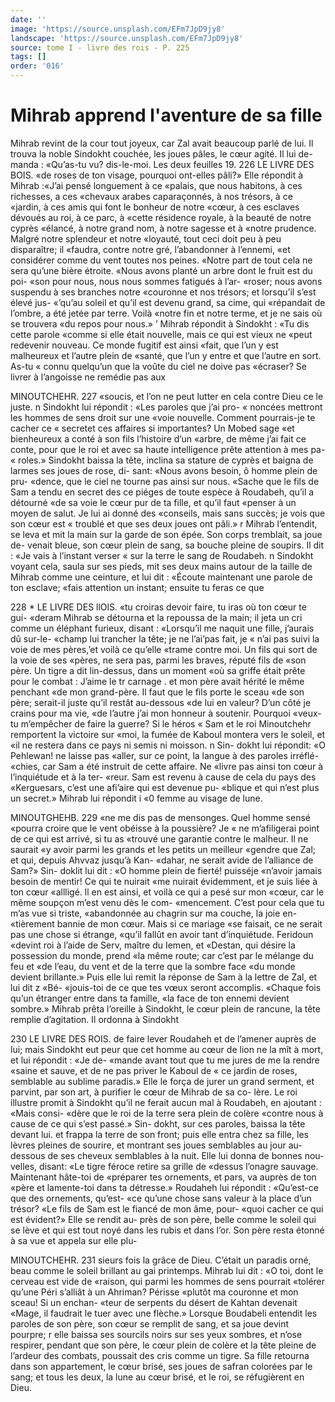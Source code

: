 ```yaml
---
date: ''
image: 'https://source.unsplash.com/EFm7JpD9jy8'
landscape: 'https://source.unsplash.com/EFm7JpD9jy8'
source: tome I - livre des rois - P. 225
tags: []
order: '016'
---
```


# Mihrab apprend l'aventure de sa fille

Mihrab revint de la cour tout joyeux, car Zal avait beaucoup parlé de lui. Il trouva la noble Sindokht couchée, les joues pâles, le cœur agité. Il lui de-
manda : «Qu’as-tu vu? dis-le-moi. Les deux feuilles 19.
226 LE LIVRE DES BOIS.
«de roses de ton visage, pourquoi ont-elles pâli?» Elle répondit à Mihrab :«J’ai pensé longuement à ce
«palais, que nous habitons, à ces richesses, a ces «chevaux arabes caparaçonnés, à nos trésors, à ce
«jardin, à ces amis qui font le bonheur de notre «cœur, à ces esclaves dévoués au roi, à ce parc, à
«cette résidence royale, à la beauté de notre cyprès «élancé, à notre grand nom, à notre sagesse et à «notre prudence. Malgré notre splendeur et notre «loyauté, tout ceci doit peu à peu disparaître; il «faudra, contre notre gré, l’abandonner à l’ennemi,
«et considérer comme du vent toutes nos peines.
«Notre part de tout cela ne sera qu’une bière étroite.
«Nous avons planté un arbre dont le fruit est du poi-
«son pour nous, nous nous sommes fatigués à l’ar-
«roser; nous avons suspendu à ses branches notre «couronne et nos trésors; et lorsqu’il s’est élevé jus-
«’qu’au soleil et qu’il est devenu grand, sa cime, qui
«répandait de l’ombre, a été jetée par terre. Voilà
«notre fin et notre terme, et je ne sais où se trouvera
«du repos pour nous.» ’
Mihrab répondit à Sindokht : «Tu dis cette parole
«comme si elle était nouvelle, mais ce qui est vieux ne «peut redevenir nouveau. Ce monde fugitif est ainsi «fait, que l’un y est malheureux et l’autre plein de
«santé, que l’un y entre et que l’autre en sort. As-tu
« connu quelqu’un que la voûte du ciel ne doive pas «écraser? Se livrer à l’angoisse ne remédie pas aux

MINOUTCHEHR. 227 «soucis, et l’on ne peut lutter en cela contre Dieu
ce le juste. n
Sindokht lui répondit : «Les paroles que j’ai pro-
« noncées mettront les hommes de sens droit sur une «voie nouvelle. Comment pourrais-je te cacher ce « secretet ces affaires si importantes? Un Mobed sage «et bienheureux a conté à son fils l’histoire d’un
«arbre, de même j’ai fait ce conte, pour que le roi
et avec sa haute intelligence prête attention à mes pa- « roles.» Sindokht baissa la tête, inclina sa stature de
cyprès et baigna de larmes ses joues de rose, di-
sant: «Nous avons besoin, ô homme plein de pru-
«dence, que le ciel ne tourne pas ainsi sur nous.
«Sache que le fils de Sam a tendu en secret des ce piéges de toute espèce à Roudabeh, qu’il a détourné
«de sa voie le cœur pur de ta fille, et qu’il faut «penser à un moyen de salut. Je lui ai donné des «conseils, mais sans succès; je vois que son cœur est « troublé et que ses deux joues ont pâli.»
r Mihrab l’entendit, se leva et mit la main sur la garde de son épée. Son corps tremblait, sa joue de- venait bleue, son cœur plein de sang, sa bouche pleine de soupirs. Il dit : «Je vais à l’instant verser
« sur la terre le sang de Roudabeh. n Sindokht voyant cela, saula sur ses pieds, mit ses deux mains autour de la taille de Mihrab comme une ceinture, et lui dit : «Écoute maintenant une parole de ton esclave; «fais attention un instant; ensuite tu feras ce que

228 \* LE LIVRE DES llOlS.
«tu croiras devoir faire, tu iras où ton cœur te gui- «deram
Mihrab se détourna et la repoussa de la main; il jeta un cri comme un éléphant furieux, disant :
«Lorsqu’il me naquit une fille, j’aurais dû sur-le- «champ lui trancher la tête; je ne l’ai’pas fait, je « n’ai pas suivi la voie de mes pères,’et voilà ce qu’elle
«trame contre moi. Un fils qui sort de la voie de ses «pères, ne sera pas, parmi les braves, réputé fils de
«son père. Un tigre a dit lin-dessus, dans un moment «où sa griffe était prête pour le combat : J’aime le
tr carnage . et mon père avait hérité le même penchant
«de mon grand-père. Il faut que le fils porte le sceau «de son père; serait-il juste qu’il restât au-dessous
«de lui en valeur? D’un côté je crains pour ma vie,
«de l’autre j’ai mon honneur à soutenir. Pourquoi «veux-tu m’empêcher de faire la guerre? Si le héros
« Sam et le roi Minoutchehr remportent la victoire sur «moi, la fumée de Kaboul montera vers le soleil, et «il ne restera dans ce pays ni semis ni moisson. n Sin- dokht lui répondit: «O Pehlewan! ne laisse pas «aller, sur ce point, la langue à des paroles irréflé- «chies, car Sam a été instruit de cette affaire. Ne «livre pas ainsi ton cœur à l’inquiétude et à la ter-
«reur. Sam est revenu à cause de cela du pays des «Kerguesars, c’est une afi’aire qui est devenue pu- «blique et qui n’est plus un secret.»
Mihrab lui répondit i «0 femme au visage de lune.

MINOUTGHEHB. 229 «ne me dis pas de mensonges. Quel homme sensé
«pourra croire que le vent obéisse à la poussière? Je
« ne m’afiligerai point de ce qui est arrivé, si tu as «trouvé une garantie contre le malheur. Il ne saurait «y avoir parmi les grands et les petits un meilleur «gendre que Zal; et qui, depuis Ahvvaz jusqu’à Kan- «dahar, ne serait avide de l’alliance de Sam?» Sin- doklit lui dit : «O homme plein de fierté! puisséje «n’avoir jamais besoin de mentir! Ce qui te nuirait «me nuirait évidemment, et je suis liée à ton cœur «allligé. ll en est ainsi, et voilà ce qui a pesé sur mon «cœur, car le même soupçon m’est venu dès le com-
«mencement. C’est pour cela que tu m’as vue si triste, «abandonnée au chagrin sur ma couche, la joie en- «tièrement bannie de mon cœur. Mais si ce mariage «se faisait, ce ne serait pas une chose si étrange, «qu’il fallût en avoir tant d’inquiétude. Feridoun
«devint roi à l’aide de Serv, maître du Iemen, et «Destan, qui désire la possession du monde, prend «la même route; car c’est par le mélange du feu et
«de l’eau, du vent et de la terre que la sombre face «du monde devient brillante.» Puis elle lui remit la réponse de Sam à la lettre de Zal, et lui dit z «Bé- «jouis-toi de ce que tes vœux seront accomplis. «Chaque fois qu’un étranger entre dans ta famille,
«la face de ton ennemi devient sombre.» Mihrab prêta l’oreille à Sindokht, le cœur plein de rancune,
la tête remplie d’agitation. Il ordonna à Sindokht

230 LE LIVRE DES ROIS.
de faire lever Roudaheh et de l’amener auprès de
lui; mais Sindokht eut peur que cet homme au cœur de lion ne la mît à mort, et lui répondit : «Je de-
«mande avant tout que tu me jures de me la rendre «saine et sauve, et de ne pas priver le Kaboul de
« ce jardin de roses, semblable au sublime paradis.» Elle le força de jurer un grand serment, et parvint, par son art, à purifier le cœur de Mihrab de sa co- lère. Le roi illustre promit à Sindokht qu’il ne ferait
aucun mal à Roudabeh, en ajoutant : «Mais consi- «dère que le roi de la terre sera plein de colère «contre nous à cause de ce qui s’est passé.» Sin-
dokht, sur ces paroles, baissa la tête devant lui. et frappa la terre de son front; puis elle entra chez sa fille, les lèvres pleines de sourire, et montrant ses joues semblables au jour au-dessous de ses cheveux semblables à la nuit. Elle lui donna de bonnes nou- velles, disant: «Le tigre féroce retire sa grille de «dessus l’onagre sauvage. Maintenant hâte-toi de «préparer tes ornements, et pars, va auprès de ton
«père et lamente-toi dans ta détresse.» Roudaheh
lui répondit : «Qu’est-ce que des ornements, qu’est-
«ce qu’une chose sans valeur à la place d’un trésor?
«Le fils de Sam est le fiancé de mon âme, pour-
«quoi cacher ce qui est évident?» Elle se rendit au-
près de son père, belle comme le soleil qui se lève
et qui est tout noyé dans les rubis et dans l’or. Son
père resta étonné à sa vue et appela sur elle plu-

MINOUTCHEHR. 231 sieurs fois la grâce de Dieu. C’était un paradis orné,
beau comme le soleil brillant au gai printemps.
Mihrab lui dit : «O toi, dont le cerveau est vide de
«raison, qui parmi les hommes de sens pourrait «tolérer qu’une Péri s’alliât à un Ahriman? Périsse
«plutôt ma couronne et mon sceau! Si un enchan- «teur de serpents du désert de Kahtan devenait «Mage, il faudrait le tuer avec une flèche.» Lorsque
Boudabeli entendit les paroles de son père, son cœur se remplit de sang, et sa joue devint pourpre; r elle baissa ses sourcils noirs sur ses yeux sombres, et n’ose respirer, pendant que son père, le cœur plein
de colère et la tête pleine de l’ardeur des combats, poussait des cris comme un tigre. Sa fille retourna dans son appartement, le cœur brisé, ses joues de safran colorées par le sang; et tous les deux, la lune au cœur brisé, et le roi, se réfugièrent en Dieu.
